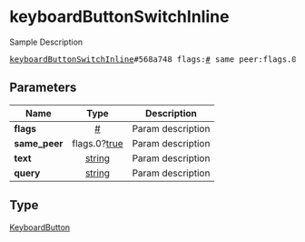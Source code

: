 # keyboardButtonSwitchInline

Sample Description

<pre>
<a href="../constructor/keyboardButtonSwitchInline.md">keyboardButtonSwitchInline</a>#568a748 flags:<a href="../type/#.md">#</a> same_peer:flags.0?<a href="../type/true.md">true</a> text:<a href="../type/string.md">string</a> query:<a href="../type/string.md">string</a> = <a href="../type/KeyboardButton.md">KeyboardButton</a>;</pre>
## Parameters

| Name | Type | Description |
|------|:----:|-------------|
| **flags** | <a href="../type/#.md">#</a> | Param description |
| **same_peer** | flags.0?<a href="../type/true.md">true</a> | Param description |
| **text** | <a href="../type/string.md">string</a> | Param description |
| **query** | <a href="../type/string.md">string</a> | Param description |

## Type

<a href="../type/KeyboardButton.md">KeyboardButton</a>
